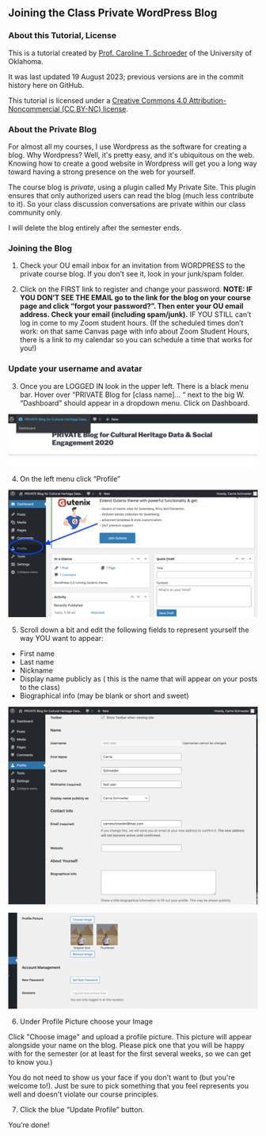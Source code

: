 ## Joining the Class Private WordPress Blog ##

### About this Tutorial, License ###

This is a tutorial created by [Prof. Caroline T. Schroeder](http://www.carrieschroeder.com) of the University of Oklahoma. 

It was last updated 19 August 2023; previous versions are in the commit history here on GitHub.

This tutorial is licensed under a [Creative Commons 4.0 Attribution-Noncommercial (CC BY-NC) license](https://creativecommons.org/licenses/by-nc/4.0/).

### About the Private Blog ###

For almost all my courses, I use Wordpress as the software for creating a blog.  Why Wordpress?  Well, it's pretty easy, and it's ubiquitous on the web. Knowing how to create a good website in Wordpress will get you a long way toward having a strong presence on the web for yourself.

The course blog is *private*, using a plugin called My Private Site.  This plugin ensures that only authorized users can read the blog (much less contribute to it). So your class discussion conversations are private within our class community only.

I will delete the blog entirely after the semester ends.

### Joining the Blog ###

1. Check your OU email inbox for an invitation from WORDPRESS to the private course blog.  If you don’t see it, look in your junk/spam folder.

1. Click on the FIRST link to register and change your password. **NOTE: IF YOU DON’T SEE THE EMAIL go to the link for the blog on your course page and click “forgot your password?”. Then enter your OU email address.  Check your email (including spam/junk).**  IF YOU STILL can’t log in come to my Zoom student hours.  (If the scheduled times don’t work: on that same Canvas page with info about Zoom Student Hours, there is a link to my calendar so you can schedule a time that works for you!)

### Update your username and avatar ###

3. Once you are LOGGED IN look in the upper left. There is a black menu bar. Hover over “PRIVATE Blog for [class name]… “ next to the big W.  “Dashboard” should appear in a dropdown menu. Click on Dashboard.

![Image of screen](https://github.com/ctschroeder/tutorials/blob/master/images/wordpress-dashboard.png)

4. On the left menu click “Profile”

![Image of screen](https://github.com/ctschroeder/tutorials/blob/master/images/wp-profile-menu.png)


5. Scroll down a bit and edit the following fields to represent yourself the way YOU want to appear:
- First name
- Last name
- Nickname
- Display name publicly as ( this is the name that will appear on your posts to the class)
- Biographical info (may be blank or short and sweet)

![Image of screen](https://github.com/ctschroeder/tutorials/blob/master/images/wp-profile-edit-1.png)

![Image of screen](https://github.com/ctschroeder/tutorials/blob/master/images/wp-profile-edit3.png)

6. Under Profile Picture choose your Image

Click "Choose image" and upload a profile picture. This picture will appear alongside your name on the blog. Please pick one that you will be happy with for the semester (or at least for the first several weeks, so we can get to know you.) 

You do not need to show us your face if you don't want to (but you're welcome to!). Just be sure to pick something that you feel represents you well and doesn't violate our course principles.

7. Click the blue “Update Profile” button.

You’re done!
